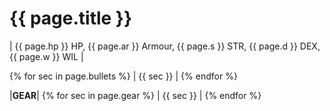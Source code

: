 # {{ page.title }}

| {{ page.hp }} HP, {{ page.ar }} Armour, {{ page.s }} STR, {{ page.d }} DEX, {{ page.w }} WIL |

{% for sec in page.bullets %} 
| {{ sec }} | {% endfor %}

|**GEAR**| {% for sec in page.gear %} 
| {{ sec }} | {% endfor %}
